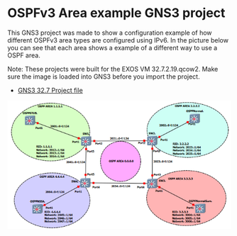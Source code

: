 # OSPFv3 Area example GNS3 project

This GNS3 project was made to show a configuration example of how different OSPFv3 area types are configured using IPv6.  In the picture below you can see that each area shows a example of a different way to use a OSPF area.

Note: These projects were built for the EXOS VM 32.7.2.19.qcow2.  Make sure the image is loaded into GNS3 before you import the project.

* [GNS3 32.7 Project file](https://github.com/extremenetworks/Virtual_EXOS/blob/master/gns3_projects/OSPFv3_areas/ospfv3.gns3project?raw=true)


<img src="screenshot.png">
